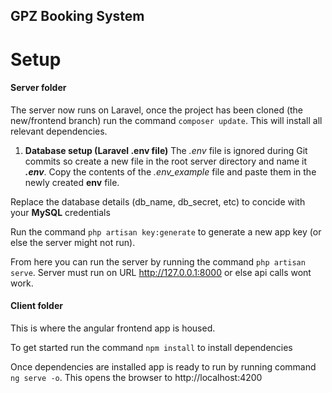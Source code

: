 ## GPZ Booking System
# Setup

#### Server folder
The server now runs on Laravel, once the project has been cloned (the new/frontend branch) run the command
`composer update`. This will install all relevant dependencies.

1. **Database setup (Laravel .env file)**
The _.env_ file is ignored during Git commits so create a new file in the root server directory and name it ***.env***.
Copy the contents of the _.env_example_ file and paste them in the newly created **env** file.

Replace the database details (db_name, db_secret, etc) to concide with your **MySQL** credentials

Run the command `php artisan key:generate` to generate a new app key (or else the server might not run).

From here you can run the server by running the command `php artisan serve`.
Server must run on URL http://127.0.0.1:8000 or else api calls wont work.

#### Client folder

This is where the angular frontend app is housed. 

To get started run the command `npm install` to install dependencies

Once dependencies are installed app is ready to run by running command `ng serve -o`.
This opens the browser to http://localhost:4200
